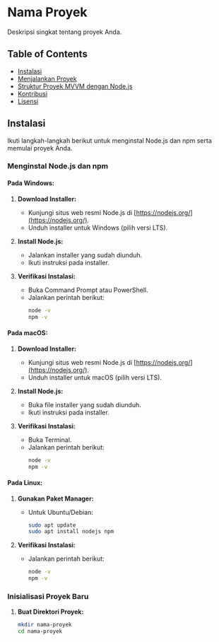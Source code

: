 # Nama Proyek

Deskripsi singkat tentang proyek Anda.

## Table of Contents

- [Instalasi](#instalasi)
- [Menjalankan Proyek](#menjalankan-proyek)
- [Struktur Proyek MVVM dengan Node.js](#struktur-proyek-mvvm-dengan-nodejs)
- [Kontribusi](#kontribusi)
- [Lisensi](#lisensi)

## Instalasi

Ikuti langkah-langkah berikut untuk menginstal Node.js dan npm serta memulai proyek Anda.

### Menginstal Node.js dan npm

#### Pada Windows:

1. **Download Installer:**
   - Kunjungi situs web resmi Node.js di [https://nodejs.org/](https://nodejs.org/).
   - Unduh installer untuk Windows (pilih versi LTS).

2. **Install Node.js:**
   - Jalankan installer yang sudah diunduh.
   - Ikuti instruksi pada installer.

3. **Verifikasi Instalasi:**
   - Buka Command Prompt atau PowerShell.
   - Jalankan perintah berikut:
     ```sh
     node -v
     npm -v
     ```

#### Pada macOS:

1. **Download Installer:**
   - Kunjungi situs web resmi Node.js di [https://nodejs.org/](https://nodejs.org/).
   - Unduh installer untuk macOS (pilih versi LTS).

2. **Install Node.js:**
   - Buka file installer yang sudah diunduh.
   - Ikuti instruksi pada installer.

3. **Verifikasi Instalasi:**
   - Buka Terminal.
   - Jalankan perintah berikut:
     ```sh
     node -v
     npm -v
     ```

#### Pada Linux:

1. **Gunakan Paket Manager:**
   - Untuk Ubuntu/Debian:
     ```sh
     sudo apt update
     sudo apt install nodejs npm
     ```

2. **Verifikasi Instalasi:**
   - Jalankan perintah berikut:
     ```sh
     node -v
     npm -v
     ```

### Inisialisasi Proyek Baru

1. **Buat Direktori Proyek:**
   ```sh
   mkdir nama-proyek
   cd nama-proyek
